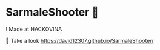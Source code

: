 # SarmaleShooter 🎇

! Made at HACKOVINA


👀 Take a look https://david12307.github.io/SarmaleShooter/
